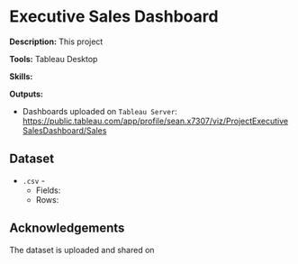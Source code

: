# Executive Sales Dashboard

**Description:** This project

**Tools:** Tableau Desktop

**Skills:** 

**Outputs:**  
- Dashboards uploaded on `Tableau Server`: https://public.tableau.com/app/profile/sean.x7307/viz/ProjectExecutiveSalesDashboard/Sales

## Dataset
- `.csv` - 
  - Fields: 
  - Rows: 

## Acknowledgements
The dataset is uploaded and shared on


